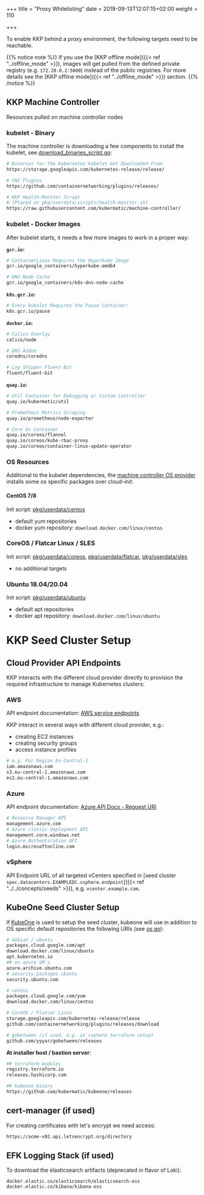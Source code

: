 +++
title = "Proxy Whitelisting"
date = 2019-09-13T12:07:15+02:00
weight = 110

+++

To enable KKP behind a proxy environment, the following targets need to be reachable.

{{% notice note %}}
If you use the [KKP offline mode]({{< ref "../offline_mode" >}}), images will get pulled from the defined private registry (e.g. `172.20.0.2:5000`) instead of the public registries. For more details see the [KKP offline mode]({{< ref "../offline_mode" >}}) section.
{{% /notice %}}

## KKP Machine Controller

Resources pulled on machine controller nodes

### kubelet - Binary

The machine controller is downloading a few components to install the kubelet, see [download_binaries_script.go](https://github.com/kubermatic/machine-controller/blob/master/pkg/userdata/helper/download_binaries_script.go):

```bash
# Binaries for the Kubernetes kubelet Get Downloaded From:
https://storage.googleapis.com/kubernetes-release/release/

# CNI Plugins
https://github.com/containernetworking/plugins/releases/

# KKP Health-Monitor Script
# (Placed at pkg/userdata/scripts/health-monitor.sh)
https://raw.githubusercontent.com/kubermatic/machine-controller/
```

### kubelet - Docker Images

After kubelet starts, it needs a few more images to work in a proper way:

**`gcr.io`:**

```bash
# ContainerLinux Requires the Hyperkube Image
gcr.io/google_containers/hyperkube-amd64

# DNS Node Cache
gcr.io/google_containers/k8s-dns-node-cache
```

**`k8s.gcr.io`:**

```bash
# Every kubelet Requires the Pause Container:
k8s.gcr.io/pause
```

**`docker.io`:**

```bash
# Calico Overlay
calico/node

# DNS Addon
coredns/coredns

# Log Shipper Fluent-Bit
fluent/fluent-bit
```

**`quay.io`:**

```bash
# Util Container for Debugging or Custom Controller
quay.io/kubermatic/util

# Prometheus Metrics Scraping
quay.io/prometheus/node-exporter

# Core Os Container
quay.io/coreos/flannel
quay.io/coreos/kube-rbac-proxy
quay.io/coreos/container-linux-update-operator
```

### OS Resources
Additional to the kubelet dependencies, the [machine controller OS provider](https://github.com/kubermatic/machine-controller/tree/master/pkg/userdata) installs some os specific packages over cloud-init:

#### CentOS 7/8
Init script: [pkg/userdata/centos](https://github.com/kubermatic/machine-controller/tree/master/pkg/userdata/centos)

- default yum repositories
- docker yum repository: `download.docker.com/linux/centos`

### CoreOS / Flatcar Linux / SLES
Init script: [pkg/userdata/coreos](https://github.com/kubermatic/machine-controller/tree/master/pkg/userdata/coreos), [pkg/userdata/flatcar](https://github.com/kubermatic/machine-controller/blob/master/pkg/userdata/flatcar), [pkg/userdata/sles](https://github.com/kubermatic/machine-controller/tree/master/pkg/userdata/sles)

- no additional targets

### Ubuntu 18.04/20.04
Init script: [pkg/userdata/ubuntu](https://github.com/kubermatic/machine-controller/tree/master/pkg/userdata/ubuntu)

- default apt repositories
- docker apt repository: `download.docker.com/linux/ubuntu`

# KKP Seed Cluster Setup

## Cloud Provider API Endpoints
KKP interacts with the different cloud provider directly to provision the required infrastructure to manage Kubernetes clusters:

### AWS
API endpoint documentation: [AWS service endpoints](https://docs.aws.amazon.com/general/latest/gr/rande.html)

KKP interact in several ways with different cloud provider, e.g.:
- creating EC2 instances
- creating security groups
- access instance profiles

```bash
# e.g. For Region Eu-Central-1
iam.amazonaws.com
s3.eu-central-1.amazonaws.com
ec2.eu-central-1.amazonaws.com
```

### Azure
API endpoint documentation: [Azure API Docs - Request URI](https://docs.microsoft.com/en-us/rest/api/azure/#request-uri)
```bash
# Resource Manager API
management.azure.com
# Azure classic deployment API
management.core.windows.net
# Azure Authentication API
login.microsoftonline.com

```

### vSphere
API Endpoint URL of all targeted vCenters specified in [seed cluster `spec.datacenters.EXAMPLEDC.vsphere.endpoint`]({{< ref "../../concepts/seeds" >}}), e.g. `vcenter.example.com`.


## KubeOne Seed Cluster Setup

If [KubeOne](https://github.com/kubermatic/kubeone) is used to setup the seed cluster, kubeone will use in addition to OS specific default repositories the following URIs (see [os.go](https://github.com/kubermatic/kubeone/blob/master/pkg/scripts/os.go)):

```bash
# debian / ubuntu
packages.cloud.google.com/apt
download.docker.com/linux/ubuntu
apt.kubernetes.io
## on azure VM's
azure.archive.ubuntu.com
# security packages ubuntu
security.ubuntu.com

# centos
packages.cloud.google.com/yum
download.docker.com/linux/centos

# CoreOS / Flatcar Linux
storage.googleapis.com/kubernetes-release/release
github.com/containernetworking/plugins/releases/download

# gobetween (if used, e.g. at vsphere terraform setup)
github.com/yyyar/gobetween/releases
```
**At installer host / bastion server**:
```bash
## terraform modules
registry.terraform.io
releases.hashicorp.com

## kubeone binary
https://github.com/kubermatic/kubeone/releases
```

## cert-manager (if used)
For creating certificates with let's encrypt we need access:

```bash
https://acme-v02.api.letsencrypt.org/directory
```

## EFK Logging Stack (if used)
To download the elasticsearch artifacts (deprecated in flavor of Loki):

```
docker.elastic.co/elasticsearch/elasticsearch-oss
docker.elastic.co/kibana/kibana-oss
```
